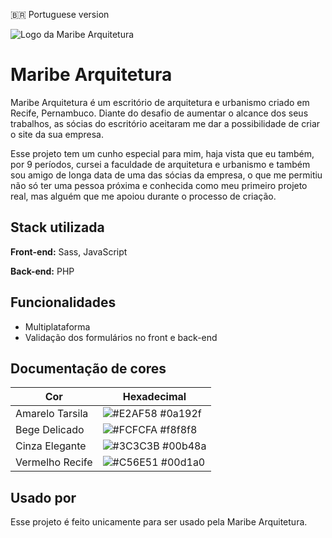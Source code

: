 🇧🇷 Portuguese version
    
![Logo da Maribe Arquitetura](https://i.ibb.co/BwkNWKw/favicon.png)


# Maribe Arquitetura

Maribe Arquitetura é um escritório de arquitetura e urbanismo criado em Recife, Pernambuco. Diante do desafio de aumentar o alcance dos seus trabalhos, as sócias do escritório aceitaram me dar a possibilidade de criar o site da sua empresa.

Esse projeto tem um cunho especial para mim, haja vista que eu também, por 9 períodos, cursei a faculdade de arquitetura e urbanismo e também sou amigo de longa data de uma das sócias da empresa, o que me permitiu não só ter uma pessoa próxima e conhecida como meu primeiro projeto real, mas alguém que me apoiou durante o processo de criação.

## Stack utilizada

**Front-end:** Sass, JavaScript

**Back-end:** PHP


## Funcionalidades

- Multiplataforma
- Validação dos formulários no front e back-end

## Documentação de cores

| Cor               | Hexadecimal                                                |
| ----------------- | ---------------------------------------------------------------- |
| Amarelo Tarsila       | ![#E2AF58](https://via.placeholder.com/10/E2AF58?text=+) #0a192f |
| Bege Delicado       | ![#FCFCFA](https://via.placeholder.com/10/FCFCFA?text=+) #f8f8f8 |
| Cinza Elegante       | ![#3C3C3B](https://via.placeholder.com/10/3C3C3B?text=+) #00b48a |
| Vermelho Recife       | ![#C56E51](https://via.placeholder.com/10/C56E51?text=+) #00d1a0 |


## Usado por

Esse projeto é feito unicamente para ser usado pela Maribe Arquitetura.

